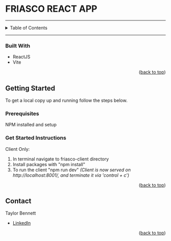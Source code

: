 <!-- Improved compatibility of back to top link: See: https://github.com/othneildrew/Best-README-Template/pull/73 -->
<a name="readme-top"></a>
<!--
*** Thanks for checking out the Best-README-Template. If you have a suggestion
*** that would make this better, please fork the repo and create a pull request
*** or simply open an issue with the tag "enhancement".
*** Don't forget to give the project a star!
*** Thanks again! Now go create something AMAZING! :D
-->


<!-- PROJECT LOGO -->
# FRIASCO REACT APP

---

<!-- TABLE OF CONTENTS -->
<details>
  <summary>Table of Contents</summary>
  <ol>
    <li>
      <a href="#about-the-project">About The Project</a>
      <ul>
        <li><a href="#built-with">Built With</a></li>
      </ul>
    </li>
    <li><a href="#getting-started">Getting Started</a></li>
    <li><a href="#contact">Contact</a></li>
  </ol>
</details>

---

### Built With
- ReactJS
- Vite

<p align="right">(<a href="#readme-top">back to top</a>)</p>


<!-- GETTING STARTED -->
## Getting Started

To get a local copy up and running follow the steps below.

### Prerequisites

NPM installed and setup

### Get Started Instructions

Client Only:
1. In terminal navigate to friasco-client directory
2. Install packages with "npm install"
3. To run the client "npm run dev" _(Client is now served on http://localhost:8001/, and terminate it via 'control + c')_

<p align="right">(<a href="#readme-top">back to top</a>)</p>

<!-- CONTACT -->
## Contact

Taylor Bennett
- [LinkedIn](https://www.linkedin.com/in/t4ybennett)

<p align="right">(<a href="#readme-top">back to top</a>)</p>
